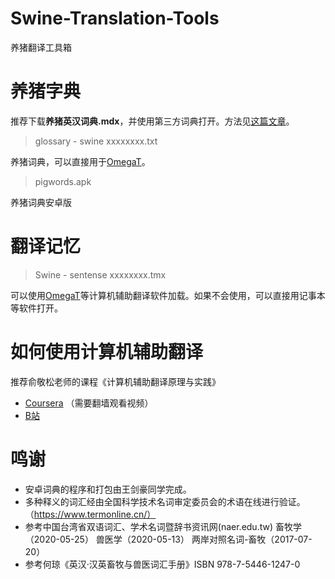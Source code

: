 # Swine-Translation-Tools
养猪翻译工具箱

# 养猪字典
推荐下载**养猪英汉词典.mdx**，并使用第三方词典打开。方法见[这篇文章](https://mp.weixin.qq.com/s/CGuKF4QdwJ5NfjY0sl5CDQ)。

> glossary - swine xxxxxxxx.txt

养猪词典，可以直接用于[OmegaT](http://omegat.org/)。

> pigwords.apk

养猪词典安卓版

# 翻译记忆

> Swine - sentense xxxxxxxx.tmx

可以使用[OmegaT](http://omegat.org/)等计算机辅助翻译软件加载。如果不会使用，可以直接用记事本等软件打开。

# 如何使用计算机辅助翻译

推荐俞敬松老师的课程《计算机辅助翻译原理与实践》

* [Coursera](https://www.coursera.org/learn/fanyi-ruanjian) （需要翻墙观看视频）
* [B站](https://www.bilibili.com/video/BV1Hf4y1G7S3/)

# 鸣谢

* 安卓词典的程序和打包由王剑豪同学完成。
* 多种释义的词汇经由全国科学技术名词审定委员会的术语在线进行验证。（https://www.termonline.cn/）
* 参考中国台湾省双语词汇、学术名词暨辞书资讯网(naer.edu.tw)
畜牧学（2020-05-25）
兽医学（2020-05-13）
两岸对照名词-畜牧（2017-07-20）
* 参考何琼《英汉·汉英畜牧与兽医词汇手册》ISBN 978-7-5446-1247-0
